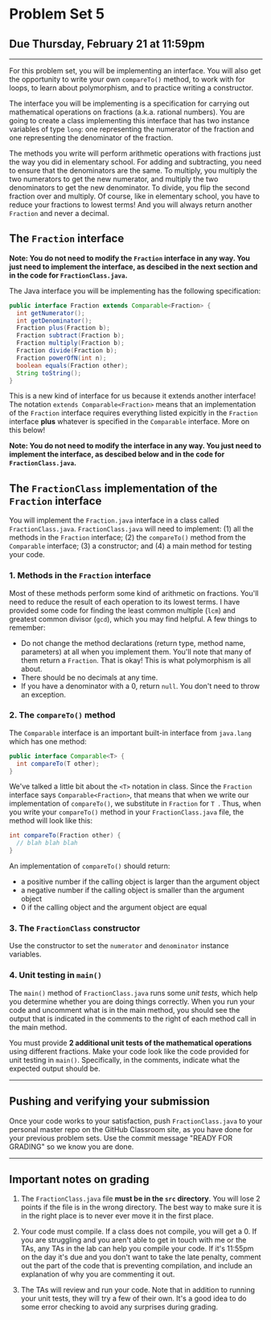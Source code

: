 # Problem Set 5
## Due Thursday, February 21 at 11:59pm
---

For this problem set, you will be implementing an interface. You will also get the opportunity to write your own `compareTo()` method, to work with for loops, to learn about polymorphism, and to practice writing a constructor.

The interface you will be implementing is a specification for carrying out mathematical operations on fractions (a.k.a. rational numbers). You are going to create a class implementing this interface that has two instance variables of type `long`: one representing the numerator of the fraction and one representing the denominator of the fraction. 

The methods you write will perform arithmetic operations with fractions just the way you did in elementary school. For adding and subtracting, you need to ensure that the denominators are the same. To multiply, you multiply the two numerators to get the new numerator, and multiply the two denominators to get the new denominator. To divide, you flip the second fraction over and multiply. Of course, like in elementary school, you have to reduce your fractions to lowest terms! And you will always return another `Fraction` and never a decimal.

## The `Fraction` interface

**Note: You do not need to modify the `Fraction` interface in any way. You just need to implement the interface, as descibed in the next section and in the code for `FractionClass.java`.**

The Java interface you will be implementing has the following specification:

```java
public interface Fraction extends Comparable<Fraction> {
  int getNumerator();
  int getDenominator();
  Fraction plus(Fraction b);
  Fraction subtract(Fraction b);
  Fraction multiply(Fraction b);
  Fraction divide(Fraction b);
  Fraction powerOfN(int n);
  boolean equals(Fraction other);
  String toString();
}
```

This is a new kind of interface for us because it extends another interface! The notation `extends Comparable<Fraction>` means that an implementation of the `Fraction` interface requires everything listed expicitly in the `Fraction` interface **plus** whatever is specified in the `Comparable` interface. More on this below! 

**Note: You do not need to modify the interface in any way. You just need to implement the interface, as descibed below and in the code for `FractionClass.java`.**

## The `FractionClass` implementation of the `Fraction` interface

You will implement the `Fraction.java` interface in a class called `FractionClass.java`. `FractionClass.java` will need to implement: (1) all the methods in the `Fraction` interface; (2) the `compareTo()` method from the `Comparable` interface; (3) a constructor; and (4) a main method for testing your code.

### 1. Methods in the `Fraction` interface
Most of these methods perform some kind of arithmetic on fractions. You'll need to reduce the result of each operation to its lowest terms. I have provided some code for finding the least common multiple (`lcm`) and greatest common divisor (`gcd`), which you may find helpful. A few things to remember: 

* Do not change the method declarations (return type, method name, parameters) at all when you implement them. You'll note that many of them return a `Fraction`. That is okay! This is what polymorphism is all about.
* There should be no decimals at any time.
* If you have a denominator with a 0, return `null`. You don't need to throw an exception.

### 2. The `compareTo()` method

The `Comparable` interface is an important built-in interface from `java.lang` which has one method:

```java
public interface Comparable<T> {
  int compareTo(T other);
}
```

We've talked a little bit about the `<T>` notation in class. Since the `Fraction` interface says `Comparable<Fraction>`, that means that when we write our implementation of `compareTo()`, we substitute in `Fraction` for `T `. Thus, when you write your `compareTo()` method in your `FractionClass.java` file, the method will look like this:

```java
int compareTo(Fraction other) {
  // blah blah blah
}
```

An implementation of `compareTo()` should return: 

* a positive number if the calling object is larger than the argument object
* a negative number if the calling object is smaller than the argument object
* 0 if the calling object and the argument object are equal

### 3. The `FractionClass` constructor
Use the constructor to set the `numerator` and `denominator` instance variables.

### 4. Unit testing in `main()`
The `main()` method of `FractionClass.java` runs some *unit tests*, which help you determine whether you are doing things correctly. When you run your code and uncomment what is in the main method, you should see the output that is indicated in the comments to the right of each method call in the main method.

You must provide **2 additional unit tests of the mathematical operations** using different fractions. Make your code look like the code provided for unit testing in `main()`. Specifically, in the comments, indicate what the expected output should be.

---

## Pushing and verifying your submission

Once your code works to your satisfaction, push `FractionClass.java` to your personal master repo on the GitHub Classroom site, as you have done for your previous problem sets. Use the commit message "READY FOR GRADING" so we know you are done. 

---

## Important notes on grading

1. The `FractionClass.java` file **must be in the `src` directory**. You will lose 2 points if the file is in the wrong directory. The best way to make sure it is in the right place is to never ever move it in the first place.

2. Your code must compile. If a class does not compile, you will get a 0. If you are struggling and you aren't able to get in touch with me or the TAs, any TAs in the lab can help you compile your code. If it's 11:55pm on the day it's due and you don't want to take the late penalty, comment out the part of the code that is preventing compilation, and include an explanation of why you are commenting it out.

3. The TAs will review and run your code. Note that in addition to running your unit tests, they will try a few of their own. It's a good idea to do some error checking to avoid any surprises during grading.
